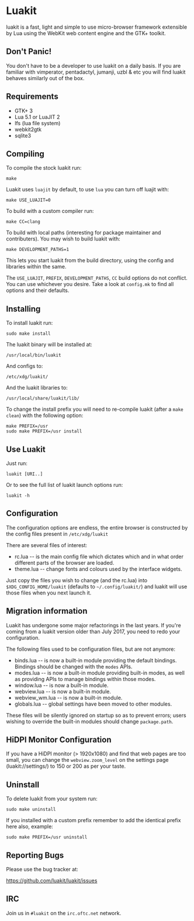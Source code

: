 # Luakit

luakit is a fast, light and simple to use micro-browser framework extensible
by Lua using the WebKit web content engine and the GTK+ toolkit.

## Don't Panic!

You don't have to be a developer to use luakit on a daily basis. If you are
familiar with vimperator, pentadactyl, jumanji, uzbl & etc you will find
luakit behaves similarly out of the box.

## Requirements

 * GTK+ 3
 * Lua 5.1 or LuaJIT 2
 * lfs (lua file system)
 * webkit2gtk
 * sqlite3

## Compiling

To compile the stock luakit run:

    make

Luakit uses `luajit` by default, to use `lua` you can turn off luajit with:

    make USE_LUAJIT=0

To build with a custom compiler run:

    make CC=clang

To build with local paths (interesting for package maintainer and contributers). You may wish to build luakit with:

    make DEVELOPMENT_PATHS=1

This lets you start luakit from the build directory, using the config and libraries within the same.

The `USE_LUAJIT`, `PREFIX`, `DEVELOPMENT_PATHS`, `CC`
build options do not conflict. You can use whichever you desire. Take a look at `config.mk` to find all options and their defaults.

## Installing

To install luakit run:

    sudo make install

The luakit binary will be installed at:

    /usr/local/bin/luakit

And configs to:

    /etc/xdg/luakit/

And the luakit libraries to:

    /usr/local/share/luakit/lib/

To change the install prefix you will need to re-compile luakit (after a
`make clean`) with the following option:

    make PREFIX=/usr
    sudo make PREFIX=/usr install

## Use Luakit

Just run:

    luakit [URI..]

Or to see the full list of luakit launch options run:

    luakit -h

## Configuration

The configuration options are endless, the entire browser is constructed by
the config files present in `/etc/xdg/luakit`

There are several files of interest:

 * rc.lua      -- is the main config file which dictates which and in what
                  order different parts of the browser are loaded.
 * theme.lua   -- change fonts and colours used by the interface widgets.

Just copy the files you wish to change (and the rc.lua) into
`$XDG_CONFIG_HOME/luakit` (defaults to `~/.config/luakit/`) and luakit will
use those files when you next launch it.

## Migration information

Luakit has undergone some major refactorings in the last years. If you're
coming from a luakit version older than July 2017, you need to redo your
configuration.

The following files used to be configuration files, but are not anymore:

 * binds.lua      -- is now a built-in module providing the default bindings.
                     Bindings should be changed with the `modes` APIs.
 * modes.lua      -- is now a built-in module providing built-in modes, as well
                     as providing APIs to manage bindings within those modes.
 * window.lua     -- is now a built-in module.
 * webview.lua    -- is now a built-in module.
 * webview_wm.lua -- is now a built-in module.
 * globals.lua    -- global settings have been moved to other modules.

These files will be silently ignored on startup so as to prevent errors; users
wishing to override the built-in modules should change `package.path`.

## HiDPI Monitor Configuration

If you have a HiDPI monitor (> 1920x1080) and find that web pages are too small,
you can change the `webview.zoom_level` on the settings page (luakit://settings/)
to 150 or 200 as per your taste.

## Uninstall

To delete luakit from your system run:

    sudo make uninstall

If you installed with a custom prefix remember to add the identical prefix
here also, example:

    sudo make PREFIX=/usr uninstall

## Reporting Bugs

Please use the bug tracker at:

  https://github.com/luakit/luakit/issues

## IRC

Join us in `#luakit` on the `irc.oftc.net` network.
